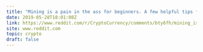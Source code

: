 ```yaml
---
title: "Mining is a pain in the ass for beginners. A few helpful tips for newcomers."
date: 2019-05-28T18:01:08Z
link: https://www.reddit.com/r/CryptoCurrency/comments/bty6fh/mining_is_a_pain_in_the_ass_for_beginners_a_few/?utm_medium=RSS&utm_source=hune
site: www.reddit.com
topic: crypto
draft: false
---
```

